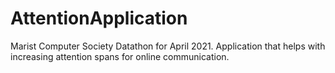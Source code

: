 # AttentionApplication
Marist Computer Society Datathon for April 2021. Application that helps with increasing attention spans for online communication.
